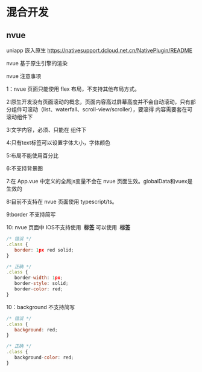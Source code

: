 # 混合开发 
##  nvue
uniapp 嵌入原生
https://nativesupport.dcloud.net.cn/NativePlugin/README 

nvue 基于原生引擎的渲染

 nvue 注意事项

 1：nvue 页面只能使用 flex 布局，不支持其他布局方式。

 2:原生开发没有页面滚动的概念，页面内容高过屏幕高度并不会自动滚动，只有部分组件可滚动（list、waterfall、scroll-view/scroller），要滚得
 内容需要套在可滚动组件下

 3:文字内容，必须、只能在 <text> 组件下

 4:只有text标签可以设置字体大小，字体颜色

 5:布局不能使用百分比

 6:不支持背景图

 7:在 App.vue 中定义的全局js变量不会在 nvue 页面生效。globalData和vuex是生效的

 8:目前不支持在 nvue 页面使用 typescript/ts。

 9:border 不支持简写

 10: nvue 页面中 IOS不支持使用 <b><img> 标签</b> 可以使用 <b><image> 标签</b>

 ```js
 /* 错误 */
.class {
    border: 1px red solid;
}

/* 正确 */
.class {
    border-width: 1px;
    border-style: solid;
    border-color: red;
}
 ```
 10：background 不支持简写
 ```js
 /* 错误 */
.class {
    background: red;
}

/* 正确 */
.class {
    background-color: red;
}

 ```
